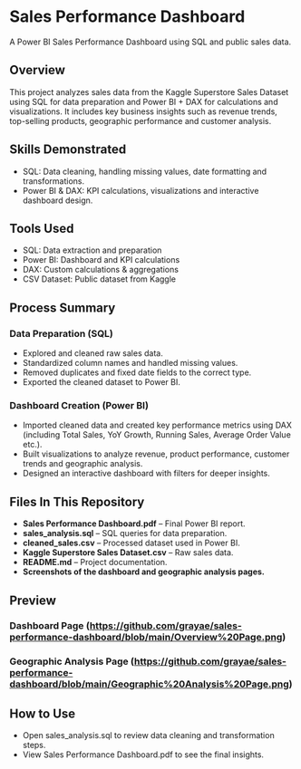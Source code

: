 # Sales Performance Dashboard  
A Power BI Sales Performance Dashboard using SQL and public sales data. 

## Overview  
This project analyzes sales data from the Kaggle Superstore Sales Dataset using SQL for data preparation and Power BI + DAX for calculations and visualizations. It includes key business insights such as revenue trends, top-selling products, geographic performance and customer analysis.  

## Skills Demonstrated  
- SQL: Data cleaning, handling missing values, date formatting and transformations.  
- Power BI & DAX: KPI calculations, visualizations and interactive dashboard design.  

## Tools Used  
- SQL: Data extraction and preparation  
- Power BI:  Dashboard and KPI calculations  
- DAX: Custom calculations & aggregations  
- CSV Dataset: Public dataset from Kaggle  

## Process Summary  
### Data Preparation (SQL)  
- Explored and cleaned raw sales data.  
- Standardized column names and handled missing values.  
- Removed duplicates and fixed date fields to the correct type.  
- Exported the cleaned dataset to Power BI.  

### Dashboard Creation (Power BI)  
- Imported cleaned data and created key performance metrics using DAX (including Total Sales, YoY Growth, Running Sales, Average Order Value etc.).  
- Built visualizations to analyze revenue, product performance, customer trends and geographic analysis.  
- Designed an interactive dashboard with filters for deeper insights.  

## Files In This Repository  
- **Sales Performance Dashboard.pdf** – Final Power BI report.  
- **sales_analysis.sql** – SQL queries for data preparation.  
- **cleaned_sales.csv** – Processed dataset used in Power BI.  
- **Kaggle Superstore Sales Dataset.csv** – Raw sales data.  
- **README.md** – Project documentation.  
- **Screenshots of the dashboard and geographic analysis pages.**  

## Preview  
### Dashboard Page (https://github.com/grayae/sales-performance-dashboard/blob/main/Overview%20Page.png)
### Geographic Analysis Page (https://github.com/grayae/sales-performance-dashboard/blob/main/Geographic%20Analysis%20Page.png)

## How to Use 
- Open sales_analysis.sql to review data cleaning and transformation steps.
-  View Sales Performance Dashboard.pdf to see the final insights.
